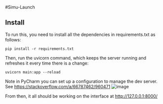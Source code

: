 #Simu-Launch

## Install

To run this, you need to install all the dependencies in requirements.txt as follows:

`pip install -r requirements.txt`

Then, run the uvicorn command, which keeps the server running and refreshes it every time there is a change:

`uvicorn main:app --reload`

Note in PyCharm you can set up a configuration to manage the dev server. See https://stackoverflow.com/a/66787462/960471
![image](https://user-images.githubusercontent.com/595166/165240365-b7459e8c-eeca-41f8-8eb1-c835b5e77b64.png)


From then, it all should be working on the interface at http://127.0.0.1:8000/
